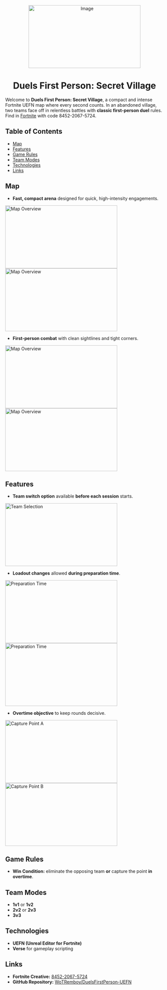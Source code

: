 <div align="center">
  <img src="https://github.com/user-attachments/assets/971f84f4-5209-47a1-b439-5eeeb6388662" alt="Image" width="356" height="200">
  <h1>Duels First Person: Secret Village</h1>
</div>

Welcome to **Duels First Person: Secret Village**, a compact and intense Fortnite UEFN map where every second counts. In an abandoned village, two teams face off in relentless battles with **classic first-person duel** rules. Find in [Fortnite](https://www.fortnite.com/@hbrats/8452-2067-5724) with code 8452-2067-5724.

## Table of Contents

- [Map](#map)
- [Features](#features)
- [Game Rules](#game-rules)
- [Team Modes](#team-modes)
- [Technologies](#technologies)
- [Links](#links)

## Map

- **Fast, compact arena** designed for quick, high-intensity engagements.
<img width="356" height="200" alt="Map Overview" src="https://github.com/user-attachments/assets/1715d334-cb26-479a-b0f4-cad2a829983b" />
<img width="356" height="200" alt="Map Overview" src="https://github.com/user-attachments/assets/eb000295-a333-4f9c-9bba-124d4fce0736" />

- **First-person combat** with clean sightlines and tight corners.
<img width="356" height="200" alt="Map Overview" src="https://github.com/user-attachments/assets/26acdd54-ea0f-4227-9a90-163ad96ef313" />
<img width="356" height="200" alt="Map Overview" src="https://github.com/user-attachments/assets/985ae570-e7b5-4901-b3b3-792981c7cf73" />

## Features

- **Team switch option** available **before each session** starts.
<img width="356" height="200" alt="Team Selection" src="https://github.com/user-attachments/assets/cdbe01bd-1dee-485b-97cf-7b72a810b5b7" />

- **Loadout changes** allowed **during preparation time**.
<img width="356" height="200" alt="Preparation Time" src="https://github.com/user-attachments/assets/45cdef5a-1944-4166-af21-b111cfd00d12" />
<img width="356" height="200" alt="Preparation Time" src="https://github.com/user-attachments/assets/29cbc354-b090-4a55-84a2-be5191d61100" />

- **Overtime objective** to keep rounds decisive.
<img width="356" height="200" alt="Capture Point A" src="https://github.com/user-attachments/assets/b3c070dc-ced4-4e91-9aef-cb5bc306ef7b" />
<img width="356" height="200" alt="Capture Point B" src="https://github.com/user-attachments/assets/5fe450b0-2b73-48c0-9cda-afa693f8aa35" />



## Game Rules

- **Win Condition:** eliminate the opposing team **or** capture the point **in overtime**.

## Team Modes

- **1v1** or **1v2**
- **2v2** or **2v3**
- **3v3**

## Technologies

- **UEFN (Unreal Editor for Fortnite)**  
- **Verse** for gameplay scripting

## Links

- **Fortnite Creative:** [8452-2067-5724](https://www.fortnite.com/@hbrats/8452-2067-5724)
- **GitHub Repository:** [WoTRemboy/DuelsFirstPerson-UEFN](https://github.com/WoTRemboy/DuelsFirstPerson-UEFN)
